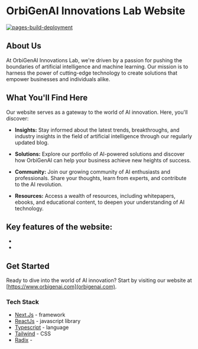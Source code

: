 # OrbiGenAI Innovations Lab Website

[![pages-build-deployment](https://github.com/OrbiGenAI-Innovations-Lab/orbigenai-website/actions/workflows/pages/pages-build-deployment/badge.svg?branch=main)](https://github.com/OrbiGenAI-Innovations-Lab/orbigenai-website/actions/workflows/pages/pages-build-deployment)

## About Us

At OrbiGenAI Innovations Lab, we're driven by a passion for pushing the boundaries of artificial intelligence and machine learning. Our mission is to harness the power of cutting-edge technology to create solutions that empower businesses and individuals alike.

## What You'll Find Here

Our website serves as a gateway to the world of AI innovation. Here, you'll discover:

- **Insights:** Stay informed about the latest trends, breakthroughs, and industry insights in the field of artificial intelligence through our regularly updated blog.

- **Solutions:** Explore our portfolio of AI-powered solutions and discover how OrbiGenAI can help your business achieve new heights of success.

- **Community:** Join our growing community of AI enthusiasts and professionals. Share your thoughts, learn from experts, and contribute to the AI revolution.

- **Resources:** Access a wealth of resources, including whitepapers, ebooks, and educational content, to deepen your understanding of AI technology.


## Key features of the website:
 - 
 - 


## Get Started

Ready to dive into the world of AI innovation? Start by visiting our website at [https://www.orbigenai.com](orbigenai.com).


### Tech Stack

 - [Next.Js](https://nextjs.org/) - framework
 - [ReactJs]() - javascript library
 - [Typescript](https://www.typescriptlang.org/) - language
 - [Tailwind](https://tailwindcss.com/) - CSS
 - [Radix]() - 




